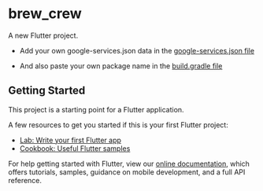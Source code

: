 # brew_crew

A new Flutter project.

- Add your own google-services.json data in the [google-services.json file](https://github.com/AhmadJavaidWork/brew_crew/blob/master/android/app/google-services.json)

- And also paste your own package name in the [build.gradle file](https://github.com/AhmadJavaidWork/brew_crew/blob/9053da9e469733c746b01faf1fe55caa6aebddb2/android/app/build.gradle#L41)

## Getting Started

This project is a starting point for a Flutter application.

A few resources to get you started if this is your first Flutter project:

- [Lab: Write your first Flutter app](https://flutter.dev/docs/get-started/codelab)
- [Cookbook: Useful Flutter samples](https://flutter.dev/docs/cookbook)

For help getting started with Flutter, view our
[online documentation](https://flutter.dev/docs), which offers tutorials,
samples, guidance on mobile development, and a full API reference.
